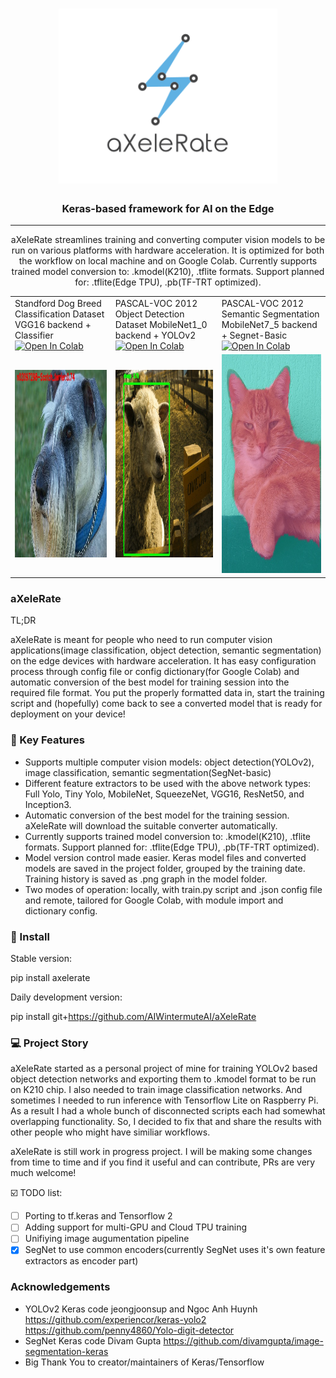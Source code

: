 <h1 align="center">
  <img src="https://raw.githubusercontent.com/AIWintermuteAI/aXeleRate/master/resources/logo.png" alt="aXeleRate" width="350">
</h1>

<h3 align="center">Keras-based framework for AI on the Edge</h3>

<hr>
<p align="center">
aXeleRate streamlines training and converting computer vision models to be run on various platforms with hardware acceleration. It is optimized for both the workflow on local machine and on Google Colab. Currently supports trained model conversion to: .kmodel(K210), .tflite formats. Support planned for: .tflite(Edge TPU), .pb(TF-TRT optimized).
</p>

<table>
  <tr>
    <td>Standford Dog Breed Classification Dataset VGG16 backend + Classifier <a href="https://colab.research.google.com/github/AIWintermuteAI/aXeleRate/blob/master/resources/aXeleRate_test_classifier.ipynb">
  <img src="https://colab.research.google.com/assets/colab-badge.svg" alt="Open In Colab"/>
</a> </td>
     <td>PASCAL-VOC 2012 Object Detection Dataset MobileNet1_0 backend + YOLOv2 <a href="https://colab.research.google.com/github/AIWintermuteAI/aXeleRate/blob/master/resources/aXeleRate_pascal20_detector.ipynb">
  <img src="https://colab.research.google.com/assets/colab-badge.svg" alt="Open In Colab"/>
</a> </td>
     <td>PASCAL-VOC 2012 Semantic Segmentation MobileNet7_5 backend + Segnet-Basic <a href="https://colab.research.google.com/github/AIWintermuteAI/aXeleRate/blob/master/resources/aXeleRate_test_segnet.ipynb">
  <img src="https://colab.research.google.com/assets/colab-badge.svg" alt="Open In Colab"/>
</a> </td>
  </tr>
  <tr>
    <td><img src="https://raw.githubusercontent.com/AIWintermuteAI/aXeleRate/master/resources/n02097209_96.jpg" width=300 height=300></td>
    <td><img src="https://raw.githubusercontent.com/AIWintermuteAI/aXeleRate/master/resources/2009_001349.jpg" width=300 height=300></td>
    <td><img src="https://raw.githubusercontent.com/AIWintermuteAI/aXeleRate/master/resources/2010_001177.jpg" width=250 height=350></td>
  </tr>
 </table>

### aXeleRate

TL;DR

aXeleRate is meant for people who need to run computer vision applications(image classification, object detection, semantic segmentation) on the edge devices with hardware acceleration. It has easy configuration process through config file or config dictionary(for Google Colab) and automatic conversion of the best model for training session into the required file format. You put the properly formatted data in, start the training script and (hopefully) come back to see a converted model that is ready for deployment on your device!


### :wrench: Key Features
  - Supports multiple computer vision models: object detection(YOLOv2), image classification, semantic segmentation(SegNet-basic)
  - Different feature extractors to be used with the above network types: Full Yolo, Tiny Yolo, MobileNet, SqueezeNet, VGG16, ResNet50, and Inception3. 
  - Automatic conversion of the best model for the training session. aXeleRate will download the suitable converter automatically.
  - Currently supports trained model conversion to: .kmodel(K210), .tflite formats. Support planned for: .tflite(Edge TPU), .pb(TF-TRT optimized).
  - Model version control made easier. Keras model files and converted models are saved in the project folder, grouped by the training date. Training history is saved as .png graph in the model folder.
  - Two modes of operation: locally, with train.py script and .json config file and remote, tailored for Google Colab, with module import and dictionary config.

### 💾 Install

Stable version:

pip install axelerate

Daily development version:

pip install git+https://github.com/AIWintermuteAI/aXeleRate

###  :computer: Project Story

aXeleRate started as a personal project of mine for training YOLOv2 based object detection networks and exporting them to .kmodel format to be run on K210 chip. I also needed to train image classification networks. And sometimes I needed to run inference with Tensorflow Lite on Raspberry Pi. As a result I had a whole bunch of disconnected scripts each had somewhat overlapping functionality. So, I decided to fix that and share the results with other people who might have similiar workflows.

aXeleRate is still work in progress project. I will be making some changes from time to time and if you find it useful and can contribute, PRs are very much welcome!

:ballot_box_with_check: TODO list:

  - [ ] Porting to tf.keras and Tensorflow 2
  - [ ] Adding support for multi-GPU and Cloud TPU training
  - [ ] Unifiying image augumentation pipeline
  - [X] SegNet to use common encoders(currently SegNet uses it's own feature extractors as encoder part)

### Acknowledgements

  - YOLOv2 Keras code jeongjoonsup and Ngoc Anh Huynh https://github.com/experiencor/keras-yolo2 https://github.com/penny4860/Yolo-digit-detector
  - SegNet Keras code Divam Gupta https://github.com/divamgupta/image-segmentation-keras
  - Big Thank You to creator/maintainers of Keras/Tensorflow
